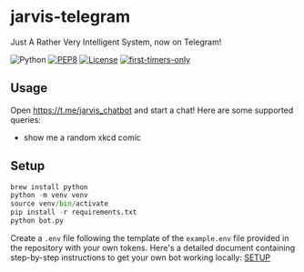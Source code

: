 # jarvis-telegram

Just A Rather Very Intelligent System, now on Telegram!

![Python](https://img.shields.io/badge/python-3.7-blue.svg)
[![PEP8](https://img.shields.io/badge/code%20style-pep8-orange.svg)](https://www.python.org/dev/peps/pep-0008/)
[![License](https://img.shields.io/badge/license-MIT-blue.svg)](https://raw.githubusercontent.com/the-vision/jarvis-telegram/master/LICENSE)
[![first-timers-only](https://img.shields.io/badge/first--timers--only-friendly-blue.svg?style=flat-square)](https://www.firsttimersonly.com/)

## Usage

Open https://t.me/jarvis_chatbot and start a chat! Here are some supported queries:
* show me a random xkcd comic

## Setup

```python
brew install python
python -m venv venv
source venv/bin/activate
pip install -r requirements.txt
python bot.py
```

Create a `.env` file following the template of the `example.env` file provided in the repository with your own tokens. Here's a detailed document containing step-by-step instructions to get your own bot working locally: [SETUP](SETUP.md)
